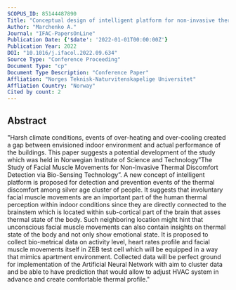 ```yaml
---
SCOPUS_ID: 85144487890
Title: "Conceptual design of intelligent platform for non-invasive thermal discomfort detection"
Author: "Marchenko A."
Journal: "IFAC-PapersOnLine"
Publication Date: {'$date': '2022-01-01T00:00:00Z'}
Publication Year: 2022
DOI: "10.1016/j.ifacol.2022.09.634"
Source Type: "Conference Proceeding"
Document Type: "cp"
Document Type Description: "Conference Paper"
Affliation: "Norges Teknisk-Naturvitenskapelige Universitet"
Affliation Country: "Norway"
Cited by count: 2
---
```


## Abstract
"Harsh climate conditions, events of over-heating and over-cooling created a gap between envisioned indoor environment and actual performance of the buildings. This paper suggests a potential development of the study which was held in Norwegian Institute of Science and Technology”The Study of Facial Muscle Movements for Non-Invasive Thermal Discomfort Detection via Bio-Sensing Technology”. A new concept of intelligent platform is proposed for detection and prevention events of the thermal discomfort among silver age cluster of people. It suggests that involuntary facial muscle movements are an important part of the human thermal perception within indoor conditions since they are directly connected to the brainstem which is located within sub-cortical part of the brain that asses thermal state of the body. Such neighboring location might hint that unconscious facial muscle movements can also contain insights on thermal state of the body and not only show emotional state. It is proposed to collect bio-metrical data on activity level, heart rates profile and facial muscle movements itself in ZEB test cell which will be equipped in a way that mimics apartment environment. Collected data will be perfect ground for implementation of the Artificial Neural Network with aim to cluster data and be able to have prediction that would allow to adjust HVAC system in advance and create comfortable thermal profile."
